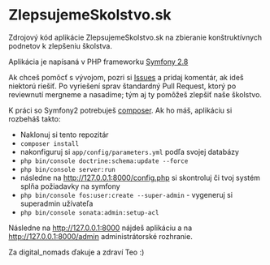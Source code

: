 ZlepsujemeSkolstvo.sk
=====================

Zdrojový kód aplikácie ZlepsujemeSkolstvo.sk na zbieranie konštruktívnych podnetov k zlepšeniu školstva.

Aplikácia je napísaná v PHP frameworku [Symfony 2.8](http://symfony.com/doc/2.8/index.html)

Ak chceš pomôcť s vývojom, pozri si [Issues](https://github.com/teo-sk/zlepsujemeskolstvo-sk/issues) a pridaj komentár, ak ideš niektorú riešiť. Po vyriešení sprav štandardný Pull Request, ktorý po reviewnutí mergneme a nasadíme; tým aj ty pomôžeš zlepšiť naše školstvo.

K práci so Symfony2 potrebuješ [composer](https://getcomposer.org/download/). Ak ho máš, aplikáciu si rozbeháš takto:

* Naklonuj si tento repozitár
* `composer install`
* nakonfiguruj si `app/config/parameters.yml` podľa svojej databázy
* `php bin/console doctrine:schema:update --force`
* `php bin/console server:run`
* následne na http://127.0.0.1:8000/config.php si skontroluj či tvoj systém splňa požiadavky na symfony
* `php bin/console fos:user:create --super-admin` - vygeneruj si superadmin užívateľa
* `php bin/console sonata:admin:setup-acl`

Následne na http://127.0.0.1:8000 nájdeš aplikáciu a na http://127.0.0.1:8000/admin administrátorské rozhranie.

Za digital_nomads ďakuje a zdraví Teo :)
